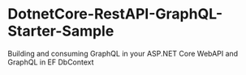# DotnetCore-RestAPI-GraphQL-Starter-Sample
Building and consuming GraphQL in your ASP.NET Core WebAPI and GraphQL  in EF DbContext
